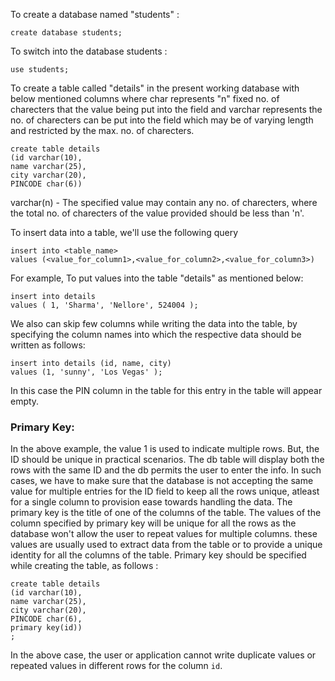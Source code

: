 To create a database named "students" :
```
create database students;
```
To switch into the database students :
```
use students;
```
To create a table called "details" in the present working database with below mentioned columns where char represents "n" fixed no. of charecters that the value being put into the field and varchar represents the no. of charecters can be put into the field which may be of varying length and restricted by the max. no. of charecters.
```
create table details
(id varchar(10), 
name varchar(25), 
city varchar(20),
PINCODE char(6))
```
varchar(n) - The specified value may contain any no. of charecters, where the total no. of charecters of the value provided should be less than 'n'.

To insert data into a table, we'll use the following query
```
insert into <table_name>
values (<value_for_column1>,<value_for_column2>,<value_for_column3>)
```
For example, To put values into the table "details" as mentioned below: 
```
insert into details
values ( 1, 'Sharma', 'Nellore', 524004 );
```

We also can skip few columns while writing the data  into the table, by specifying the column names into which the respective data should be written as follows:
```
insert into details (id, name, city)
values (1, 'sunny', 'Los Vegas' );
```
In this case the PIN column in the table for this entry in the table will appear empty.

### Primary Key:
In the above example, the value 1 is used to indicate multiple rows. But, the ID should be unique in practical scenarios.
The db table will display both the rows with the same ID and the db permits the user to enter the info.
In such cases, we have to make sure that the database is not accepting the same value for multiple entries for the ID field to keep all the rows unique, atleast for a single column to provision ease towards handling the data.
The primary key is the title of one of the columns of the table. The values of the column specified by primary key will be unique for all the rows as the database won't allow the user to repeat values for multiple columns. these values are usually used to extract data from the table or to provide a unique identity for all the columns of the table. Primary key should be specified while creating the table, as follows :
```
create table details
(id varchar(10), 
name varchar(25), 
city varchar(20),
PINCODE char(6),
primary key(id))
;
```
In the above case, the user or application cannot write duplicate values or repeated values in different rows for the column `id`.